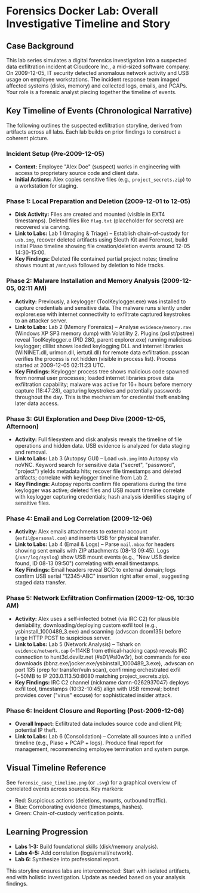 # Forensics Docker Lab: Overall Investigative Timeline and Story

## Case Background
This lab series simulates a digital forensics investigation into a suspected data exfiltration incident at Cloudcore Inc., a mid-sized software company. On 2009-12-05, IT security detected anomalous network activity and USB usage on employee workstations. The incident response team imaged affected systems (disks, memory) and collected logs, emails, and PCAPs. Your role is a forensic analyst piecing together the timeline of events.

## Key Timeline of Events (Chronological Narrative)
The following outlines the suspected exfiltration storyline, derived from artifacts across all labs. Each lab builds on prior findings to construct a coherent picture.

### Incident Setup (Pre-2009-12-05)
- **Context:** Employee "Alex Doe" (suspect) works in engineering with access to proprietary source code and client data.
- **Initial Actions:** Alex copies sensitive files (e.g., `project_secrets.zip`) to a workstation for staging.

### Phase 1: Local Preparation and Deletion (2009-12-01 to 12-05)
- **Disk Activity:** Files are created and mounted (visible in EXT4 timestamps). Deleted files like `flag.txt` (placeholder for secrets) are recovered via carving.
- **Link to Labs:** Lab 1 (Imaging & Triage) – Establish chain-of-custody for `usb.img`, recover deleted artifacts using Sleuth Kit and Foremost, build initial Plaso timeline showing file creation/deletion events around 12-05 14:30-15:00.
- **Key Findings:** Deleted file contained partial project notes; timeline shows mount at `/mnt/usb` followed by deletion to hide tracks.

### Phase 2: Malware Installation and Memory Analysis (2009-12-05, 02:11 AM)
- **Activity:** Previously, a keylogger (ToolKeylogger.exe) was installed to capture credentials and sensitive data. The malware runs silently under explorer.exe with internet connectivity to exfiltrate captured keystrokes to an attacker server.
- **Link to Labs:** Lab 2 (Memory Forensics) – Analyse `evidence/memory.raw` (Windows XP SP3 memory dump) with Volatility 2. Plugins (pslist/pstree) reveal ToolKeylogger.e (PID 280, parent explorer.exe) running malicious keylogger; dlllist shows loaded keylogging DLL and internet libraries (WININET.dll, urlmon.dll, iertutil.dll) for remote data exfiltration. psscan verifies the process is not hidden (visible in process list). Process started at 2009-12-05 02:11:23 UTC.
- **Key Findings:** Keylogger process tree shows malicious code spawned from normal user processes; loaded internet libraries prove data exfiltration capability; malware was active for 16+ hours before memory capture (18:47:28), capturing keystrokes and potentially passwords throughout the day. This is the mechanism for credential theft enabling later data access.

### Phase 3: GUI Exploration and Deep Dive (2009-12-05, Afternoon)
- **Activity:** Full filesystem and disk analysis reveals the timeline of file operations and hidden data. USB evidence is analyzed for data staging and removal.
- **Link to Labs:** Lab 3 (Autopsy GUI) – Load `usb.img` into Autopsy via noVNC. Keyword search for sensitive data (\"secret\", \"password\", \"project\") yields metadata hits; recover file timestamps and deleted artifacts; correlate with keylogger timeline from Lab 2.
- **Key Findings:** Autopsy reports confirm file operations during the time keylogger was active; deleted files and USB mount timeline correlate with keylogger capturing credentials; hash analysis identifies staging of sensitive files.

### Phase 4: Email and Log Correlation (2009-12-06)
- **Activity:** Alex emails attachments to external account (`exfil@personal.com`) and inserts USB for physical transfer.
- **Link to Labs:** Lab 4 (Email & Logs) – Parse `mail.mbox` for headers showing sent emails with ZIP attachments (08-13 09:45). Logs (`/var/log/syslog`) show USB mount events (e.g., \"New USB device found, ID 08-13 09:50\") correlating with email timestamps.
- **Key Findings:** Email headers reveal BCC to external domain; logs confirm USB serial \"12345-ABC\" insertion right after email, suggesting staged data transfer.

### Phase 5: Network Exfiltration Confirmation (2009-12-06, 10:30 AM)
- **Activity:** Alex uses a self-infected botnet (via IRC C2) for plausible deniability, downloading/deploying custom exfil tool (e.g., ysbinstall_1000489_3.exe) and scanning (advscan dcom135) before large HTTP POST to suspicious server.
- **Link to Labs:** Lab 5 (Network Analysis) – Tshark on `evidence/network.cap` (~114KB from ethical-hacking caps) reveals IRC connection to hunt3d.devilz.net (#s01/#sl0w3r), bot commands for exe downloads (bbnz.exe/jocker.exe/ysbinstall_1000489_3.exe), .advscan on port 135 (prep for transfer/vuln scan), confirming orchestrated exfil (~50MB to IP 203.0.113.50:8080 matching project_secrets.zip).
- **Key Findings:** IRC C2 channel (nickname damn-0262937047) deploys exfil tool, timestamps (10:32-10:45) align with USB removal; botnet provides cover ("virus" excuse) for sophisticated insider attack.

### Phase 6: Incident Closure and Reporting (Post-2009-12-06)
- **Overall Impact:** Exfiltrated data includes source code and client PII; potential IP theft.
- **Link to Labs:** Lab 6 (Consolidation) – Correlate all sources into a unified timeline (e.g., Plaso + PCAP + logs). Produce final report for management, recommending employee termination and system purge.

## Visual Timeline Reference
See `forensic_case_timeline.png` (or `.svg`) for a graphical overview of correlated events across sources. Key markers:

- Red: Suspicious actions (deletions, mounts, outbound traffic).
- Blue: Corroborating evidence (timestamps, hashes).
- Green: Chain-of-custody verification points.

## Learning Progression
- **Labs 1-3:** Build foundational skills (disk/memory analysis).
- **Labs 4-5:** Add correlation (logs/email/network).
- **Lab 6:** Synthesize into professional report.

This storyline ensures labs are interconnected: Start with isolated artifacts, end with holistic investigation. Update as needed based on your analysis findings.
